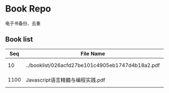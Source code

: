 Book Repo
=========

电子书备份、去重

Book list
---------

| Seq | File Name | Size | MD5 |
| --- | --------- | ---- | --- |
| 10 | ../booklist/026acfd27be101c4905eb1747d4b18a2.pdf | 2.6 MB | 026acfd27be101c4905eb1747d4b18a2 | 
| 1100 | Javascript语言精髓与编程实践.pdf | 2.6 MB | 026acfd27be101c4905eb1747d4b18a2 | 
